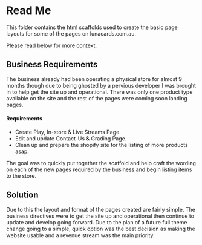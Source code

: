 # Read Me
This folder contains the html scaffolds used to create the basic page layouts for some of the pages on lunacards.com.au.

Please read below for more context.

## Business Requirements
The business already had been operating a physical store for almost 9 months though due to being ghosted by a pervious developer I was brought in to help get the site up and operational. There was only one product type available on the site and the rest of the pages were coming soon landing pages.

#### Requirements
- Create Play, In-store & Live Streams Page.
- Edit and update Contact-Us & Grading Page.
- Clean up and prepare the shopify site for the listing of more products asap.

The goal was to quickly put together the scaffold and help craft the wording on each of the new pages required by the business and begin listing items to the store.

## Solution
Due to this the layout and format of the pages created are fairly simple. The business directives were to get the site up and operational then continue to update and develop going forward. Due to the plan of a future full theme change going to a simple, quick option was the best decision as making the website usable and a revenue stream was the main priority.

